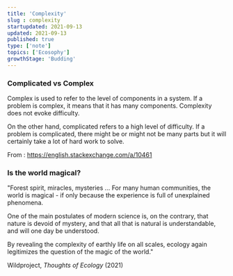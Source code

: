 ```yaml
---
title: 'Complexity'
slug : complexity
startupdated: 2021-09-13
updated: 2021-09-13
published: true
type: ['note']
topics: ['Ecosophy']
growthStage: 'Budding'
---
```


### Complicated vs Complex

Complex is used to refer to the level of components in a system. If a problem is complex, it means that it has many components. Complexity does not evoke difficulty.

On the other hand, complicated refers to a high level of difficulty. If a problem is complicated, there might be or might not be many parts but it will certainly take a lot of hard work to solve.

From : https://english.stackexchange.com/a/10461

### Is the world magical?

<SimpleCard width="700px">

<p> "Forest spirit, miracles, mysteries ... For many human communities, the world is magical - if only because the experience is full of unexplained phenomena.

One of the main postulates of modern science is, on the contrary, that nature is devoid of mystery, and that all that is natural is understandable, and will one day be understood.

By revealing the complexity of earthly life on all scales, ecology again legitimizes the question of the magic of the world."
	
Wildproject, *Thoughts of Ecology* (2021)</p>

</SimpleCard>
